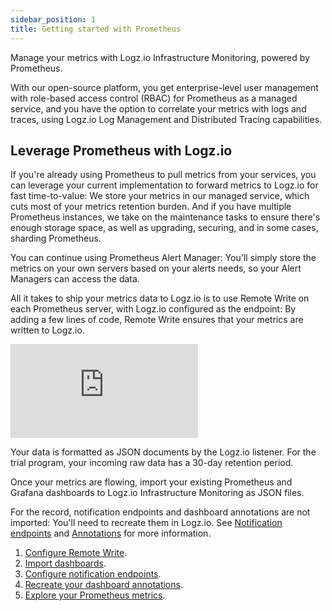 ```yaml
---
sidebar_position: 1
title: Getting started with Prometheus
---
```



Manage your metrics with Logz.io Infrastructure Monitoring, powered by Prometheus.

With our open-source platform, you get enterprise-level user management with role-based access control (RBAC) for Prometheus as a managed service, and you have the option to correlate your metrics with logs and traces, using Logz.io Log Management and Distributed Tracing capabilities.


## Leverage Prometheus with Logz.io

If you're already using Prometheus to pull metrics from your services, you can leverage your current implementation to forward metrics to Logz.io for fast time-to-value: We store your metrics in our managed service, which cuts most of your metrics retention burden. And if you have multiple Prometheus instances, we take on the maintenance tasks to ensure there's enough storage space, as well as upgrading, securing, and in some cases, sharding Prometheus.

You can continue using Prometheus Alert Manager: You'll simply store the metrics on your own servers based on your alerts needs, so your Alert Managers can access the data.

All it takes to ship your metrics data to Logz.io is to use Remote Write on each Prometheus server, with Logz.io configured as the endpoint: By adding a few lines of code, Remote Write ensures that your metrics are written to Logz.io.

<div style={{position: 'relative', paddingBottom: '56.25%'}}>
  <iframe style={{position: 'absolute', top: '0', left: '0', width: '100%', height: '100%'}} src="https://fast.wistia.com/embed/iframe/w2lic9vv1z" frameborder="0" allow="accelerometer; autoplay; clipboard-write; encrypted-media; gyroscope; picture-in-picture" allowfullscreen></iframe>
</div>


Your data is formatted as JSON documents by the Logz.io listener.
For the trial program, your incoming raw data has a 30-day retention period.

Once your metrics are flowing, import your existing Prometheus and Grafana dashboards to Logz.io Infrastructure Monitoring as JSON files.

For the record, notification endpoints and dashboard annotations are not imported: You'll need to recreate them in Logz.io.  See [Notification endpoints](/user-guide/integrations/endpoints.html) and [Annotations](/user-guide/infrastructure-monitoring/annotations/) for more information.

1. [Configure Remote Write](/user-guide/infrastructure-monitoring/prometheus-remote-write#configuring-remote-write-to-logzio).
1. [Import dashboards](/user-guide/infrastructure-monitoring/prometheus-importing-dashbds).
1. [Configure notification endpoints](/user-guide/integrations/endpoints.html).
1. [Recreate your dashboard annotations](/user-guide/infrastructure-monitoring/annotations/).
1. [Explore your Prometheus metrics](/user-guide/infrastructure-monitoring/metrics-explore-prometheus/).




<!--
1. Highlight the value:
Hosted, managed & enterprise grade - Secured, user management etc..
Full system view
Long retention (Will be coming later)
Integrated to the logs management and tracing.

2. Highlight the simplicity in shipping the metrics as well what it means on their environment:  - They will be able to reduce their retention.
implication from resource standpoint : It will require more CPU and memory
 -->
